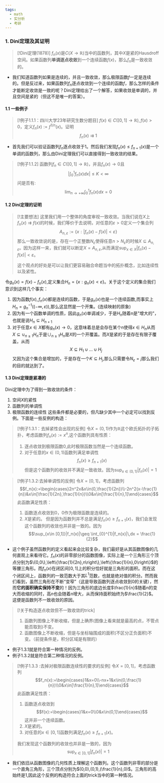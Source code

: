 ```yaml
---
tags:
  - math
  - 实分析
  - 考研
---
```

### 1. Dini定理及其证明

> [!Dini定理(1878)]
> $f_n(x)$是$C(X\to \mathbb{R})$当中的函数列，其中$X$是紧的Hausdroff空间。如果函数列**单调逐点收敛**到一个连续函数$f(x)$，那么$f_n$是一致收敛的。

* 我们知道函数列如果是连续的，并且一致收敛，那么极限函数$f$一定是连续的。但是反过来，如果函数列$f_n$逐点收敛到一个连续的函数$f$，那么怎样的条件才能断定收敛是一致的呢？Dini定理给出了一个解答，如果收敛是单调的，并且空间是紧的（但这不是唯一的答案）。

#### 1.1 一些例子

> [!例子1.1.1：四川大学23年研究生数分题目]
> $f(x)\in C([0,1]\to \mathbb{R}),f(x)>0$，定义$f_n(x):=f^{1/n}(x)$。证明$$f_n(x)\rightrightarrows1$$

* 首先我们可以验证函数列$f_n$逐点收敛于1。然后我们发现$f_{n}(x)\leq f_{n+1}(x)$是一个单调的函数列，那么由Dini定理我们可以直接得到一致收敛的结果。

> [!例子1.1.2]
> 函数列$f_n \in C([0,1]\to \mathbb{R})$，并且$f_n(x)\to0$且$$\left|\int_{0}^{1}f_n(x)dx\right|\leq K<\infty$$问是否有:$$\lim_{n\to+\infty}\int_{0}^{1}f_n(x)dx=0$$




#### 1.2 Dini定理的证明

> [!主要想法]
> 这里我们用一个整体的角度审视一致收敛。当我们说在$X$上$f_n(x) \rightrightarrows f(x)$的时候，我们等价于去说明，对任意的$\varepsilon>0$定义一个集合列$$A_{n,\varepsilon}:=\{x:|f_n(x)-f(x)|<\varepsilon\}$$那么一致收敛说的是，存在一个正整数$N_{\varepsilon}$使得任意$n>N_{\varepsilon}$的时候$X\subseteq A_{n,\varepsilon}$。因为这样一来，我们就可以断定$X=A_{n,\varepsilon}$,从而满足$\sup_{x \in X}|f_n(x)-f(x)|<\varepsilon$。
> 
> 这个观点的好处是可以让我们更容易融合命题当中的拓扑概念，比如连续性以及紧性。

令$g_n(x)=f(x)-f_n(x)$,定义集合$H_n=\{x:g_n(x)<\varepsilon\}$。关于这个定义的集合我们意识到这样几个事实： 
1. 因为函数$f(x),f_n(x)$都是连续的函数，于是$g_n(x)$也是一个连续函数,而事实上$H_n=g_n^{-1}\left((-\infty,\varepsilon)\right)$,那么这显然是一个开集。(连续映射的原象) 
2. 因为有一个函数单调的性质，因此$g_n(x)$单调减少，于是$H_n$随着n是"增大的"，也就是说$H_n\subseteq H_{n+1}$ 
3. 对于任意$x\in X$都有$g_n(x)\to0$，这意味着总是会存在某个n使得$x\in H_n$从而$X\subseteq \cup_{n\geq 1}H_n$于是$\cup_{n\geq 1}H_n$是$X$的一个开覆盖。而$X$是紧的于是存在有限子覆盖，从而$$X\subseteq H_1\cup...\cup H_j$$又因为这个集合是增加的，于是存在一个$K\subseteq H_j$,那么只需要令$N_\varepsilon=j$那么我们的目的就达到了。

#### 1.3 Dini定理是紧凑的

Dini定理中为了得到一致收敛的条件：
1. 空间$X$的紧性
2. 函数列的单调性
3. 极限函数的连续性
这些条件都是必要的，但凡缺少其中一个必定可以找到反例。下面是一些反例的构造：

> [!例子1.3.1：去掉紧性会出现的反例]
> 令$X= (0,1)$作为$\mathbb{R}$这个欧氏拓扑的子拓扑，考虑函数列$f_n(x):=x^n$,这个函数列具有性质：
> 1. 逐点收敛到极限函数$0$,此时极限函数当然是一个连续函数。
> 2. 对于任意的$x \in (0,1)$函数列满足单调性$$f_{n}(x)\geq f_{n+1}(x)$$
> 但是这个函数列的收敛并不满足一致收敛。因为$\sup_{x \in (0,1)}|f_n(x)|=1$


> [!例子1.3.2:去掉单调性的反例]
> 令$X=[0,1]$，考虑函数列$$f_n(x):=\begin{cases}2n^2x&x\in(0,\frac{1}{2n})\\-2n^2(x-\frac{1}{n})&x\in[\frac{1}{2n},\frac{1}{n})\\0&x\in[\frac{1}{n},1]\end{cases}$$此函数满足性质：
> 1. 函数逐点收敛到$0$，$0$作为极限函数是连续的。
> 2. $X$是紧的。
> 但是因为函数列并不总是满足$f_n(x)\geq f_{n+1}(x)$，我们会发现这个函数列的收敛也并非是一致的。因为$$\sup_{x\in [0,1]}|f_n(x)|\geq \int_{0}^{1}|f_n(x)|\,dx = \frac{1}{2}$$

* 这个例子虽然函数列的定义看起来会比较复杂，我们最好是从其函数图像的几何直观上来看待它。$f_n(x)$的非零部分的函数图像，实际上是一个三角形三个顶点分别为$\{0,0\},\left\{\frac{1}{2n},n\right\},\left\{\frac{1}{n},0\right\}$的等腰三角形。而$f_n(x)$在闭区间$[0,1]$上的积分恰好就是三角形的面积。而在这个闭区间上，函数列的一致范数大于其$L^1$范数，也就是绝对值的积分。然而我们看到，虽然三角形在不断“变窄”（这是导致函数列逐点收敛到0的关键），然而**它的面积确实保持不变**的！因为三角形的底边长度$\frac{1}{n}$随着n的变大而收缩的同时，高$n$也会随着$n$增大，从而保持面积始终为$\frac{1}{2}$。这便是函数列不一致收敛的原因。

> [!关于构造逐点收敛但不一致收敛的trick]
> 1. 函数列图像上不断收缩，但是上确界(图像上看来就是最高的点，不管点能否取到)不变。
> 2. 函数图像上不断收缩，但是与坐标轴围成的面积(不区分正负面积)不变。（前提条件是，积分区域是有限的）

* 例子1.3.1就是符合第一种情况的反例。
* 例子1.3.2就是符合第二种情况的反例。


> [!例子1.3.3 :去掉对极限函数连续性的要求的反例]
> 令$X=[0,1]$，考虑函数列$$f_n(x):=\begin{cases}1&x=0\\-nx+1&x\in(0,\frac{1}{n})\\0&x\in[\frac{1}{n},1]\end{cases}$$此函数满足性质：
> 1. 函数逐点收敛到$$f(x):=\begin{cases}1&x=0\\0&x\in(0,1]\end{cases}$$这并非一个连续函数。
> 2. $X$是紧的。
> 3. 对任意的$x \in [0,1]$函数列满足$f_n(x)\geq f_{n+1}(x)$。
> 
> 我们发现这个函数列的收敛也并非是一致的，因为$$\sup_{x\in [0,1]}|f_n(x)|=1$$

* 我们依旧从函数图像的几何性质上理解这个函数列。这个函数列非零的部分是一个直角三角形，三个顶点分别为$(0,0),(0,1),(\frac{1}{n},0)$。三角形的高始终是1,因此这个反例的构造符合上面的trick当中的第一种情况。
